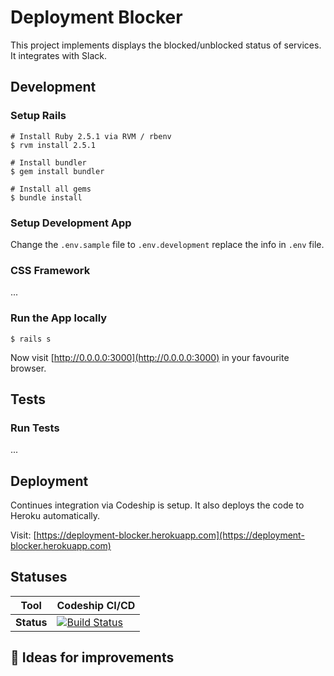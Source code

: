 # Deployment Blocker

This project implements displays the blocked/unblocked status of services. It integrates with Slack.

## Development
### Setup Rails

```shell
# Install Ruby 2.5.1 via RVM / rbenv
$ rvm install 2.5.1

# Install bundler
$ gem install bundler

# Install all gems
$ bundle install
```

### Setup Development App
Change the `.env.sample` file to `.env.development` replace the info in `.env` file.

### CSS Framework
...

### Run the App locally

```shell
$ rails s
```

Now visit [http://0.0.0.0:3000](http://0.0.0.0:3000) in your favourite browser.

## Tests
### Run Tests

...

## Deployment

Continues integration via Codeship is setup. It also deploys the code to Heroku automatically.

Visit: [https://deployment-blocker.herokuapp.com](https://deployment-blocker.herokuapp.com)

## Statuses

|Tool  | Codeship CI/CD  |
|------|-----------------|
|**Status**|[![Build Status](https://app.codeship.com/projects/b3478420-98f0-0136-6617-1ad007865680/status?branch=master)](https://app.codeship.com/projects/305384)|

## 🌟 Ideas for improvements
